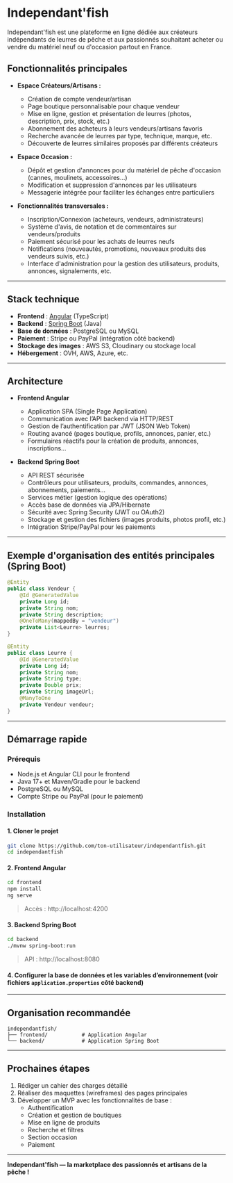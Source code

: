 # Independant'fish

Independant'fish est une plateforme en ligne dédiée aux créateurs indépendants de leurres de pêche et aux passionnés souhaitant acheter ou vendre du matériel neuf ou d'occasion partout en France.

## Fonctionnalités principales

- **Espace Créateurs/Artisans :**
  - Création de compte vendeur/artisan
  - Page boutique personnalisable pour chaque vendeur
  - Mise en ligne, gestion et présentation de leurres (photos, description, prix, stock, etc.)
  - Abonnement des acheteurs à leurs vendeurs/artisans favoris
  - Recherche avancée de leurres par type, technique, marque, etc.
  - Découverte de leurres similaires proposés par différents créateurs

- **Espace Occasion :**
  - Dépôt et gestion d'annonces pour du matériel de pêche d'occasion (cannes, moulinets, accessoires...)
  - Modification et suppression d'annonces par les utilisateurs
  - Messagerie intégrée pour faciliter les échanges entre particuliers

- **Fonctionnalités transversales :**
  - Inscription/Connexion (acheteurs, vendeurs, administrateurs)
  - Système d'avis, de notation et de commentaires sur vendeurs/produits
  - Paiement sécurisé pour les achats de leurres neufs
  - Notifications (nouveautés, promotions, nouveaux produits des vendeurs suivis, etc.)
  - Interface d'administration pour la gestion des utilisateurs, produits, annonces, signalements, etc.

---

## Stack technique

- **Frontend** : [Angular](https://angular.io/) (TypeScript)
- **Backend** : [Spring Boot](https://spring.io/projects/spring-boot) (Java)
- **Base de données** : PostgreSQL ou MySQL
- **Paiement** : Stripe ou PayPal (intégration côté backend)
- **Stockage des images** : AWS S3, Cloudinary ou stockage local
- **Hébergement** : OVH, AWS, Azure, etc.

---

## Architecture

- **Frontend Angular**
  - Application SPA (Single Page Application)
  - Communication avec l’API backend via HTTP/REST
  - Gestion de l’authentification par JWT (JSON Web Token)
  - Routing avancé (pages boutique, profils, annonces, panier, etc.)
  - Formulaires réactifs pour la création de produits, annonces, inscriptions...

- **Backend Spring Boot**
  - API REST sécurisée
  - Contrôleurs pour utilisateurs, produits, commandes, annonces, abonnements, paiements...
  - Services métier (gestion logique des opérations)
  - Accès base de données via JPA/Hibernate
  - Sécurité avec Spring Security (JWT ou OAuth2)
  - Stockage et gestion des fichiers (images produits, photos profil, etc.)
  - Intégration Stripe/PayPal pour les paiements

---

## Exemple d'organisation des entités principales (Spring Boot)

```java
@Entity
public class Vendeur {
    @Id @GeneratedValue
    private Long id;
    private String nom;
    private String description;
    @OneToMany(mappedBy = "vendeur")
    private List<Leurre> leurres;
}

@Entity
public class Leurre {
    @Id @GeneratedValue
    private Long id;
    private String nom;
    private String type;
    private Double prix;
    private String imageUrl;
    @ManyToOne
    private Vendeur vendeur;
}
```

---

## Démarrage rapide

### Prérequis

- Node.js et Angular CLI pour le frontend
- Java 17+ et Maven/Gradle pour le backend
- PostgreSQL ou MySQL
- Compte Stripe ou PayPal (pour le paiement)

### Installation

#### 1. Cloner le projet

```bash
git clone https://github.com/ton-utilisateur/independantfish.git
cd independantfish
```

#### 2. Frontend Angular

```bash
cd frontend
npm install
ng serve
```
> Accès : http://localhost:4200

#### 3. Backend Spring Boot

```bash
cd backend
./mvnw spring-boot:run
```
> API : http://localhost:8080

#### 4. Configurer la base de données et les variables d’environnement (voir fichiers `application.properties` côté backend)

---

## Organisation recommandée

```
independantfish/
├── frontend/           # Application Angular
└── backend/            # Application Spring Boot
```

---

## Prochaines étapes

1. Rédiger un cahier des charges détaillé
2. Réaliser des maquettes (wireframes) des pages principales
3. Développer un MVP avec les fonctionnalités de base :
   - Authentification
   - Création et gestion de boutiques
   - Mise en ligne de produits
   - Recherche et filtres
   - Section occasion
   - Paiement

---

**Independant'fish — la marketplace des passionnés et artisans de la pêche !**
